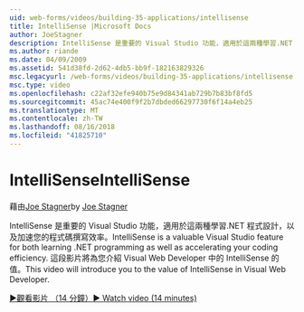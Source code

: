 ```yaml
---
uid: web-forms/videos/building-35-applications/intellisense
title: IntelliSense |Microsoft Docs
author: JoeStagner
description: IntelliSense 是重要的 Visual Studio 功能，適用於這兩種學習.NET 程式設計，以及加速您的程式碼撰寫效率。 這段影片將介紹...
ms.author: riande
ms.date: 04/09/2009
ms.assetid: 541d38fd-2d62-4db5-bb9f-182163829326
msc.legacyurl: /web-forms/videos/building-35-applications/intellisense
msc.type: video
ms.openlocfilehash: c22af32efe940b75e9d84341ab729b7b83bf8fd5
ms.sourcegitcommit: 45ac74e400f9f2b7dbded66297730f6f14a4eb25
ms.translationtype: MT
ms.contentlocale: zh-TW
ms.lasthandoff: 08/16/2018
ms.locfileid: "41825710"
---
```

<a name="intellisense"></a><span data-ttu-id="11bf8-104">IntelliSense</span><span class="sxs-lookup"><span data-stu-id="11bf8-104">IntelliSense</span></span>
====================
<span data-ttu-id="11bf8-105">藉由[Joe Stagner](https://github.com/JoeStagner)</span><span class="sxs-lookup"><span data-stu-id="11bf8-105">by [Joe Stagner](https://github.com/JoeStagner)</span></span>

<span data-ttu-id="11bf8-106">IntelliSense 是重要的 Visual Studio 功能，適用於這兩種學習.NET 程式設計，以及加速您的程式碼撰寫效率。</span><span class="sxs-lookup"><span data-stu-id="11bf8-106">IntelliSense is a valuable Visual Studio feature for both learning .NET programming as well as accelerating your coding efficiency.</span></span> <span data-ttu-id="11bf8-107">這段影片將為您介紹 Visual Web Developer 中的 IntelliSense 的值。</span><span class="sxs-lookup"><span data-stu-id="11bf8-107">This video will introduce you to the value of IntelliSense in Visual Web Developer.</span></span>

[<span data-ttu-id="11bf8-108">&#9654;觀看影片 （14 分鐘）</span><span class="sxs-lookup"><span data-stu-id="11bf8-108">&#9654; Watch video (14 minutes)</span></span>](https://channel9.msdn.com/Blogs/ASP-NET-Site-Videos/intellisense)
